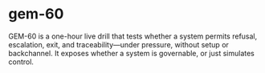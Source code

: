 # gem-60
GEM-60 is a one-hour live drill that tests whether a system permits refusal, escalation, exit, and traceability—under pressure, without setup or backchannel. It exposes whether a system is governable, or just simulates control.
